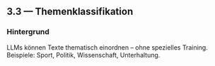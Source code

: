 ## 3.3 — Themenklassifikation

### Hintergrund

LLMs können Texte thematisch einordnen – ohne spezielles Training. Beispiele: Sport, Politik, Wissenschaft, Unterhaltung.
